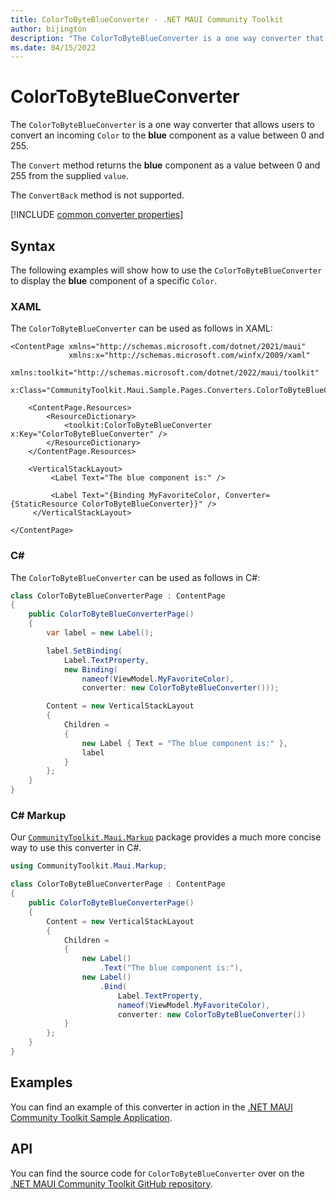 ```yaml
---
title: ColorToByteBlueConverter - .NET MAUI Community Toolkit
author: bijington
description: "The ColorToByteBlueConverter is a one way converter that allows users to convert an incoming Color to the blue component as a value between 0 and 255."
ms.date: 04/15/2022
---
```


# ColorToByteBlueConverter

The `ColorToByteBlueConverter` is a one way converter that allows users to convert an incoming `Color` to the **blue** component as a value between 0 and 255.

The `Convert` method returns the **blue** component as a value between 0 and 255 from the supplied `value`.

The `ConvertBack` method is not supported.

[!INCLUDE [common converter properties](../includes/communitytoolkit-converter.md)]

## Syntax

The following examples will show how to use the `ColorToByteBlueConverter` to display the **blue** component of a specific `Color`.

### XAML

The `ColorToByteBlueConverter` can be used as follows in XAML:

```xaml
<ContentPage xmlns="http://schemas.microsoft.com/dotnet/2021/maui"
             xmlns:x="http://schemas.microsoft.com/winfx/2009/xaml"
             xmlns:toolkit="http://schemas.microsoft.com/dotnet/2022/maui/toolkit"
             x:Class="CommunityToolkit.Maui.Sample.Pages.Converters.ColorToByteBlueConverterPage">

    <ContentPage.Resources>
        <ResourceDictionary>
            <toolkit:ColorToByteBlueConverter x:Key="ColorToByteBlueConverter" />
        </ResourceDictionary>
    </ContentPage.Resources>

    <VerticalStackLayout>
         <Label Text="The blue component is:" />

         <Label Text="{Binding MyFavoriteColor, Converter={StaticResource ColorToByteBlueConverter}}" />
     </VerticalStackLayout>

</ContentPage>
```

### C#

The `ColorToByteBlueConverter` can be used as follows in C#:

```csharp
class ColorToByteBlueConverterPage : ContentPage
{
    public ColorToByteBlueConverterPage()
    {
        var label = new Label();

 		label.SetBinding(
 			Label.TextProperty,
 			new Binding(
 				nameof(ViewModel.MyFavoriteColor),
 				converter: new ColorToByteBlueConverter()));

 		Content = new VerticalStackLayout
 		{
 			Children =
 			{
 				new Label { Text = "The blue component is:" },
 				label
 			}
 		};
    }
}
```

### C# Markup

Our [`CommunityToolkit.Maui.Markup`](../markup/markup.md) package provides a much more concise way to use this converter in C#.

```csharp
using CommunityToolkit.Maui.Markup;

class ColorToByteBlueConverterPage : ContentPage
{
    public ColorToByteBlueConverterPage()
    {
        Content = new VerticalStackLayout
 		{
 			Children =
 			{
 				new Label()
 					.Text("The blue component is:"),
 				new Label()
 					.Bind(
 						Label.TextProperty,
 						nameof(ViewModel.MyFavoriteColor),
 						converter: new ColorToByteBlueConverter())
 			}
 		};
    }
}
```

## Examples

You can find an example of this converter in action in the [.NET MAUI Community Toolkit Sample Application](https://github.com/CommunityToolkit/Maui/blob/main/samples/CommunityToolkit.Maui.Sample/Pages/Converters/ColorsConverterPage.xaml).

## API

You can find the source code for `ColorToByteBlueConverter` over on the [.NET MAUI Community Toolkit GitHub repository](https://github.com/CommunityToolkit/Maui/blob/main/src/CommunityToolkit.Maui/Converters/ColorToComponentConverter.shared.cs).
